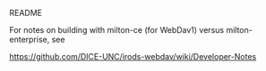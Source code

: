 README

For notes on building with milton-ce (for WebDav1) versus milton-enterprise, see

https://github.com/DICE-UNC/irods-webdav/wiki/Developer-Notes